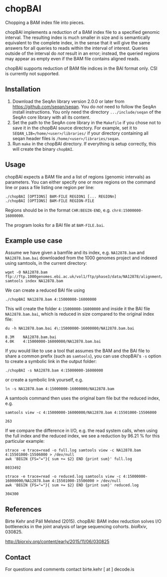 chopBAI
=======

Chopping a BAM index file into pieces.

chopBAI implements a reduction of a BAM index file to a specified genomic interval. The resulting index is much smaller in size and is semantically equivalent to the complete index, in the sense that it will give the same answers for all queries to reads within the interval of interest. Queries outside of the interval do *not* result in an error; instead, the queried regions may appear as empty even if the BAM file contains aligned reads.

chopBAI supports reduction of BAM file indices in the BAI format only. CSI is currently not supported.

Installation
------------

1. Download the SeqAn library version 2.0.0 or later from https://github.com/seqan/seqan.
   You do *not* need to follow the SeqAn install instructions.
   You only need the directory `.../include/seqan` of the SeqAn core library with all its content.
2. Set the path to the SeqAn core library in the `Makefile` if you chose not to save it in the chopBAI source directory.
   For example, set it to `SEQAN_LIB=/home/<user>/libraries/` if your directory containing all seqan header files is
   `/home/<user>/libraries/seqan`.
3. Run `make` in the chopBAI directory. If everything is setup correctly, this will create the binary `chopBAI`.


Usage
-----

chopBAI expects a BAM file and a list of regions (genomic intervals) as parameters.
You can either specify one or more regions on the command line or pass a file listing one region per line:

    ./chopBAI [OPTIONS] BAM-FILE REGION1 [... REGIONn]
    ./chopBAI [OPTIONS] BAM-FILE REGION-FILE


Regions should be in the format `CHR:BEGIN-END`, e.g. `chr4:15000000-16000000`.

The program looks for a BAI file at `BAM-FILE.bai`.


Example use case
----------------

Assume we have given a bamfile and its index, e.g. `NA12878.bam` and `NA12878.bam.bai` downloaded from the 1000 genomes project and indexed using samtools, in the current directory:

    wget -O NA12878.bam ftp://ftp.1000genomes.ebi.ac.uk/vol1/ftp/phase3/data/NA12878/alignment/NA12878.mapped.ILLUMINA.bwa.CEU.low_coverage.20121211.bam
    samtools index NA12878.bam

We can create a reduced BAI file using

    ./chopBAI NA12878.bam 4:15000000-16000000

This will create the folder `4:15000000-16000000` and inside it the BAI file `NA12878.bam.bai`, which is reduced in size compared to the original index file:

    du -h NA12878.bam.bai 4\:15000000-16000000/NA12878.bam.bai
    
    8.3M    NA12878.bam.bai
    4.0K    4:15000000-16000000/NA12878.bam.bai

If you would like to use a tool that assumes the BAM and the BAI file to share a common prefix (such as `samtools`), you can use chopBAI's `-s` option to create a symbolic link in the output folder:

    ./chopBAI -s NA12878.bam 4:15000000-16000000

or create a symbolic link yourself, e.g.

    ln -s NA12878.bam 4:15000000-16000000/NA12878.bam
    
A samtools command then uses the original bam file but the reduced index, e.g.

    samtools view -c 4:15000000-16000000/NA12878.bam 4:15501000-15506000
    
    263

If we compare the difference in I/O, e.g. the read system calls, when using the full index and the reduced index, we see a reduction by 96.21 % for this particular example:

    strace -e trace=read -o full.log samtools view -c NA12878.bam 4:15501000-15506000 > /dev/null
    awk 'BEGIN {FS="="}{ sum += $2} END {print sum}' full.log
    
    8033492
    
    strace -e trace=read -o reduced.log samtools view -c 4:15000000-16000000/NA12878.bam 4:15501000-15506000 > /dev/null
    awk 'BEGIN {FS="="}{ sum += $2} END {print sum}' reduced.log
    
    304300


References
----------

Birte Kehr and Páll Melsted (2015).
chopBAI: BAM index reduction solves I/O bottlenecks in the joint analysis of large sequencing cohorts.
*bioRxiv*, 030825.

http://biorxiv.org/content/early/2015/11/06/030825


Contact
-------

For questions and comments contact birte.kehr [ at ] decode.is
